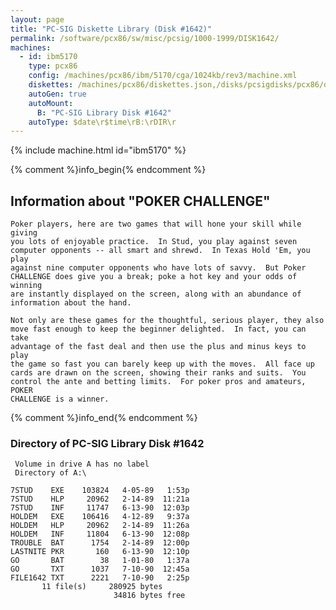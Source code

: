 ```yaml
---
layout: page
title: "PC-SIG Diskette Library (Disk #1642)"
permalink: /software/pcx86/sw/misc/pcsig/1000-1999/DISK1642/
machines:
  - id: ibm5170
    type: pcx86
    config: /machines/pcx86/ibm/5170/cga/1024kb/rev3/machine.xml
    diskettes: /machines/pcx86/diskettes.json,/disks/pcsigdisks/pcx86/diskettes.json
    autoGen: true
    autoMount:
      B: "PC-SIG Library Disk #1642"
    autoType: $date\r$time\rB:\rDIR\r
---
```


{% include machine.html id="ibm5170" %}

{% comment %}info_begin{% endcomment %}

## Information about "POKER CHALLENGE"

    Poker players, here are two games that will hone your skill while giving
    you lots of enjoyable practice.  In Stud, you play against seven
    computer opponents -- all smart and shrewd.  In Texas Hold 'Em, you play
    against nine computer opponents who have lots of savvy.  But Poker
    CHALLENGE does give you a break; poke a hot key and your odds of winning
    are instantly displayed on the screen, along with an abundance of
    information about the hand.
    
    Not only are these games for the thoughtful, serious player, they also
    move fast enough to keep the beginner delighted.  In fact, you can take
    advantage of the fast deal and then use the plus and minus keys to play
    the game so fast you can barely keep up with the moves.  All face up
    cards are drawn on the screen, showing their ranks and suits.  You
    control the ante and betting limits.  For poker pros and amateurs, POKER
    CHALLENGE is a winner.
{% comment %}info_end{% endcomment %}


### Directory of PC-SIG Library Disk #1642

     Volume in drive A has no label
     Directory of A:\

    7STUD    EXE    103824   4-05-89   1:53p
    7STUD    HLP     20962   2-14-89  11:21a
    7STUD    INF     11747   6-13-90  12:03p
    HOLDEM   EXE    106416   4-12-89   9:37a
    HOLDEM   HLP     20962   2-14-89  11:26a
    HOLDEM   INF     11804   6-13-90  12:08p
    TROUBLE  BAT      1754   2-14-89  12:00p
    LASTNITE PKR       160   6-13-90  12:10p
    GO       BAT        38   1-01-80   1:37a
    GO       TXT      1037   7-10-90  12:45a
    FILE1642 TXT      2221   7-10-90   2:25p
           11 file(s)     280925 bytes
                           34816 bytes free
